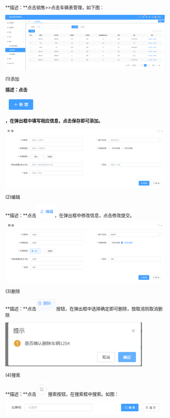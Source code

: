 **描述：**点击销售\>\>点击车辆表管理，如下图：

![](/media/06097dc1d9b645436ab38893d1cdec28.png)

(1)添加

**描述：点击**

![](/media/2b036d3d5a5fead810d63f7fbc3bbe4a.png)

**，在弹出框中填写相应信息，点击保存即可添加。**

![](/media/080aea7bd35d66f037366f15def6c353.png)

(2)编辑

**描述：**点击![](/media/9fbb988347ccc6424bf0a611faa4b3bb.png)，在弹出框中修改信息，点击修改提交。

![](/media/e7efcbecffd6aa164235af48e17f70b9.png)

(3)删除

**描述：**点击![](/media/1b445a0a2962b2913c7972b6e89b944a.png)按钮，在弹出框中选择确定即可删除，按取消则取消删除

![](/media/1fe4b79fc22c90df1184d05ebe93dcfb.png)

(4)搜索

**描述：**点击![](/media/0640ee7b1c2945d32bde1f4190a580de.png)搜索按钮，在搜索框中搜索。如图：

![](/media/64ee41a50ff62c57c65321b86386ef8c.png)